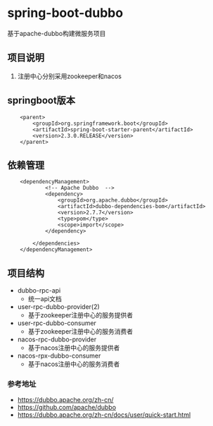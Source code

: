# spring-boot-dubbo
基于apache-dubbo构建微服务项目

## 项目说明
1. 注册中心分别采用zookeeper和nacos

## springboot版本
~~~
    <parent>
        <groupId>org.springframework.boot</groupId>
        <artifactId>spring-boot-starter-parent</artifactId>
        <version>2.3.0.RELEASE</version>
    </parent>
~~~
## 依赖管理
~~~
    <dependencyManagement>
            <!-- Apache Dubbo  -->
            <dependency>
                <groupId>org.apache.dubbo</groupId>
                <artifactId>dubbo-dependencies-bom</artifactId>
                <version>2.7.7</version>
                <type>pom</type>
                <scope>import</scope>
            </dependency>

        </dependencies>
    </dependencyManagement>
~~~

## 项目结构
* dubbo-rpc-api
    - 统一api文档
* user-rpc-dubbo-provider(2)
    - 基于zookeeper注册中心的服务提供者
* user-rpc-dubbo-consumer
    - 基于zookeeper注册中心的服务消费者
* nacos-rpc-dubbo-provider
    - 基于nacos注册中心的服务提供者
* nacos-rpx-dubbo-consumer
    - 基于nacos注册中心的服务消费者
    
### 参考地址
* https://dubbo.apache.org/zh-cn/
* https://github.com/apache/dubbo
* https://dubbo.apache.org/zh-cn/docs/user/quick-start.html